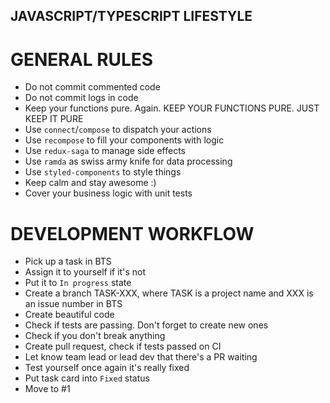JAVASCRIPT/TYPESCRIPT LIFESTYLE
----------------------

# GENERAL RULES

 * Do not commit commented code
 * Do not commit logs in code
 * Keep your functions pure. Again. KEEP YOUR FUNCTIONS PURE. JUST KEEP IT PURE
 * Use `connect`/`compose` to dispatch your actions
 * Use `recompose` to fill your components with logic
 * Use `redux-saga` to manage side effects
 * Use `ramda` as swiss army knife for data processing
 * Use `styled-components` to style things
 * Keep calm and stay awesome :)
 * Cover your business logic with unit tests

# DEVELOPMENT WORKFLOW

 * Pick up a task in BTS
 * Assign it to yourself if it's not
 * Put it to `In progress` state
 * Create a branch TASK-XXX, where TASK is a project name and XXX is an issue number in BTS
 * Create beautiful code
 * Check if tests are passing. Don't forget to create new ones
 * Check if you don't break anything
 * Create pull request, check if tests passed on CI
 * Let know team lead or lead dev that there's a PR waiting
 * Test yourself once again it's really fixed
 * Put task card into `Fixed` status
 * Move to #1
